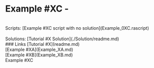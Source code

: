 # Example #XC - 
<br>
Scripts: [Example #XC script with no solution](Example_0XC.rascript)<br>
<br>
Solutions: [Tutorial #X Solution](./Solution/readme.md)<br>
### Links
[Tutorial #X](readme.md)<br>
[Example #XA](Example_XA.md)<br>
[Example #XB](Example_XB.md)<br>
Example #XC